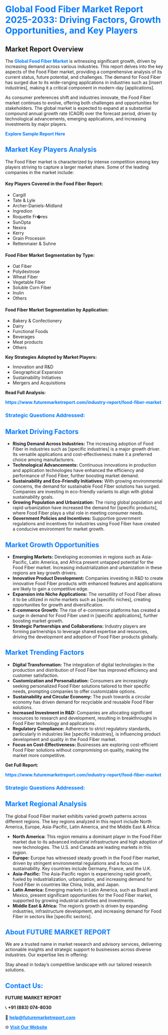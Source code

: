 <h1 style="color: #007BFF;">Global Food Fiber Market Report 2025-2033: Driving Factors, Growth Opportunities, and Key Players</h1>

<section id="overview">
<h2>Market Report Overview</h2>
<p>The <a href="https://www.futuremarketreport.com/industry-report/food-fiber-market" style="color: #007BFF; text-decoration: none;"><strong>Global Food Fiber Market</strong></a> is witnessing significant growth, driven by increasing demand across various industries. This report delves into the key aspects of the Food Fiber market, providing a comprehensive analysis of its current status, future potential, and challenges. The demand for Food Fiber has surged due to its wide-ranging applications in industries such as [insert industries], making it a critical component in modern-day [applications].</p>
<p>As consumer preferences shift and industries innovate, the Food Fiber market continues to evolve, offering both challenges and opportunities for stakeholders. The global market is expected to expand at a substantial compound annual growth rate (CAGR) over the forecast period, driven by technological advancements, emerging applications, and increasing investments by major players.</p>
</section>

<section id="overview">
<p><a href="https://www.futuremarketreport.com/request-sample/reportId=61675" style="color: #007BFF; text-decoration: none;"><strong>Explore Sample Report Here</strong></a></p>
</section>

<section id="key-players">
<h2 style="color: #007BFF;">Market Key Players Analysis</h2>
<p>The Food Fiber market is characterized by intense competition among key players striving to capture a larger market share. Some of the leading companies in the market include:</p>
<h4>Key Players Covered in the Food Fiber Report:</h4>
<ul><li>Cargill</li><li>Tate &amp; Lyle</li><li>Archer-Daniels-Midland</li><li>Ingredion</li><li>Roquette Fr�res</li><li>SunOpta</li><li>Nexira</li><li>Kerry</li><li>Grain Processin</li><li>Rettenmaier &amp; Suhne</li></ul>
<h4>Food Fiber Market Segmentation by Type:</h4>
<ul><li>Oat Fiber</li><li>Polydextrose</li><li>Wheat Fiber</li><li>Vegetable Fiber</li><li>Soluble Corn Fiber</li><li>Inulin</li><li>Others</li></ul>

<h4>Food Fiber Market Segmentation by Application:</h4>
<ul><li>Bakery &amp; Confectionery</li><li>Dairy</li><li>Functional Foods</li><li>Beverages</li><li>Meat products</li><li>Others</li></ul>
<p><strong>Key Strategies Adopted by Market Players:</strong></p>
<ul>
<li>Innovation and R&D</li>
<li>Geographical Expansion</li>
<li>Sustainability Initiatives</li>
<li>Mergers and Acquisitions</li>
</ul>
</section>

<section>
<p><strong>Read Full Analysis: </strong></p><a href="https://www.futuremarketreport.com/industry-report/food-fiber-market" style="color: #007BFF; text-decoration: none;"><strong>https://www.futuremarketreport.com/industry-report/food-fiber-market</strong></a>
<h3 style="color: #007BFF;">Strategic Questions Addressed:</h3>
</section>

<section id="driving-factors">
<h2 style="color: #007BFF;">Market Driving Factors</h2>
<ul>
<li><strong>Rising Demand Across Industries:</strong> The increasing adoption of Food Fiber in industries such as [specific industries] is a major growth driver. Its versatile applications and cost-effectiveness make it a preferred choice among manufacturers.</li>
<li><strong>Technological Advancements:</strong> Continuous innovations in production and application technologies have enhanced the efficiency and performance of Food Fiber, further boosting market demand.</li>
<li><strong>Sustainability and Eco-Friendly Initiatives:</strong> With growing environmental concerns, the demand for sustainable Food Fiber solutions has surged. Companies are investing in eco-friendly variants to align with global sustainability goals.</li>
<li><strong>Growing Population and Urbanization:</strong> The rising global population and rapid urbanization have increased the demand for [specific products], where Food Fiber plays a vital role in meeting consumer needs.</li>
<li><strong>Government Policies and Incentives:</strong> Supportive government regulations and incentives for industries using Food Fiber have created a conducive environment for market growth.</li>
</ul>
</section>

<section id="growth-opportunities">
<h2 style="color: #007BFF;">Market Growth Opportunities</h2>
<ul>
<li><strong>Emerging Markets:</strong> Developing economies in regions such as Asia-Pacific, Latin America, and Africa present untapped potential for the Food Fiber market. Increasing industrialization and urbanization in these regions are key growth drivers.</li>
<li><strong>Innovative Product Development:</strong> Companies investing in R&D to create innovative Food Fiber products with enhanced features and applications are likely to gain a competitive edge.</li>
<li><strong>Expansion into Niche Applications:</strong> The versatility of Food Fiber allows it to be utilized in niche markets such as [specific niches], creating opportunities for growth and diversification.</li>
<li><strong>E-commerce Growth:</strong> The rise of e-commerce platforms has created a surge in demand for Food Fiber used in [specific applications], further boosting market growth.</li>
<li><strong>Strategic Partnerships and Collaborations:</strong> Industry players are forming partnerships to leverage shared expertise and resources, driving the development and adoption of Food Fiber products globally.</li>
</ul>
</section>

<section id="trending-factors">
<h2 style="color: #007BFF;">Market Trending Factors</h2>
<ul>
<li><strong>Digital Transformation:</strong> The integration of digital technologies in the production and distribution of Food Fiber has improved efficiency and customer satisfaction.</li>
<li><strong>Customization and Personalization:</strong> Consumers are increasingly seeking personalized Food Fiber solutions tailored to their specific needs, prompting companies to offer customizable options.</li>
<li><strong>Sustainability and Circular Economy:</strong> The push towards a circular economy has driven demand for recyclable and reusable Food Fiber solutions.</li>
<li><strong>Increased Investment in R&D:</strong> Companies are allocating significant resources to research and development, resulting in breakthroughs in Food Fiber technology and applications.</li>
<li><strong>Regulatory Compliance:</strong> Adherence to strict regulatory standards, particularly in industries like [specific industries], is influencing product development and quality in the Food Fiber market.</li>
<li><strong>Focus on Cost-Effectiveness:</strong> Businesses are exploring cost-efficient Food Fiber solutions without compromising on quality, making the market more competitive.</li>
</ul>
</section>

<section>
<p><strong>Get Full Report: </strong></p><a href="https://www.futuremarketreport.com/industry-report/food-fiber-market" style="color: #007BFF; text-decoration: none;"><strong>https://www.futuremarketreport.com/industry-report/food-fiber-market</strong></a>
<h3 style="color: #007BFF;">Strategic Questions Addressed:</h3>
</section>


<section id="regional-analysis">
<h2 style="color: #007BFF;">Market Regional Analysis</h2>
<p>The global Food Fiber market exhibits varied growth patterns across different regions. The key regions analyzed in this report include North America, Europe, Asia-Pacific, Latin America, and the Middle East & Africa:</p>
<ul>
<li><strong>North America:</strong> This region remains a dominant player in the Food Fiber market due to its advanced industrial infrastructure and high adoption of new technologies. The U.S. and Canada are leading markets in this region.</li>
<li><strong>Europe:</strong> Europe has witnessed steady growth in the Food Fiber market, driven by stringent environmental regulations and a focus on sustainability. Key countries include Germany, France, and the U.K.</li>
<li><strong>Asia-Pacific:</strong> The Asia-Pacific region is experiencing rapid growth, fueled by industrialization, urbanization, and increasing demand for Food Fiber in countries like China, India, and Japan.</li>
<li><strong>Latin America:</strong> Emerging markets in Latin America, such as Brazil and Mexico, present significant opportunities for the Food Fiber market, supported by growing industrial activities and investments.</li>
<li><strong>Middle East & Africa:</strong> The region’s growth is driven by expanding industries, infrastructure development, and increasing demand for Food Fiber in sectors like [specific sectors].</li>
</ul>
</section>

<footer>
<h2 style="color: #007BFF;">About FUTURE MARKET REPORT</h2>
<p>We are a trusted name in market research and advisory services, delivering actionable insights and strategic support to businesses across diverse industries. Our expertise lies in offering:</p>

<p>Stay ahead in today’s competitive landscape with our tailored research solutions.</p>

<h2 style="color: #007BFF;">Contact Us:</h2>
<p><strong>FUTURE MARKET REPORT</strong></p>
<p>📞 <strong>+91 (883) 074-8030</strong></p>
<p>📧 <strong><a href="mailto:help@futuremarketreport.com" style="color: #007BFF;">help@futuremarketreport.com</a></strong></p>
<p>🌐 <strong><a href="https://www.futuremarketreport.com/" style="color: #007BFF;">Visit Our Website</a></strong></p>
</footer>